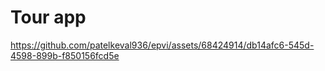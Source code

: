 # Tour app

https://github.com/patelkeval936/epvi/assets/68424914/db14afc6-545d-4598-899b-f850156fcd5e

